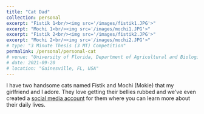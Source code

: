 ```yaml
---
title: "Cat Dad"
collection: personal
excerpt: "Fistik 1<br/><img src='/images/fistik1.JPG'>"
excerpt: "Mochi 1<br/><img src='/images/mochi1.JPG'>"
excerpt: "Fistik 2<br/><img src='/images/fistik2.JPG'>"
excerpt: "Mochi 2<br/><img src='/images/mochi2.JPG'>"
# type: "3 Minute Thesis (3 MT) Competition"
permalink: /personal/personal-cat
# venue: "University of Florida, Department of Agricultural and Biological Engineering"
# date: 2021-09-20
# location: "Gainesville, FL, USA"
---
```


I have two handsome cats named Fistik and Mochi (Mokie) that my girlfriend and I adore. They love getting their bellies rubbed and we've even created a [social media account](https://www.instagram.com/fistik.mochi.fanclub/) for them where you can learn more about their daily lives.